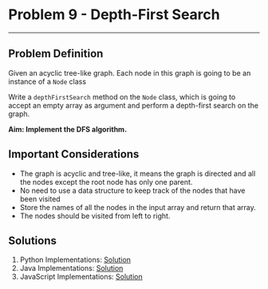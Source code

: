 # Problem 9 - Depth-First Search
--------------------

## Problem Definition

<p>Given an acyclic tree-like graph. Each node in this graph is going to be an instance of a <code>Node</code> class</p>
<p>Write a <code>depthFirstSearch</code> method on the <code>Node</code> class, which is going to accept an empty array as argument and perform a depth-first search on the graph.</p>
<b>Aim: Implement the DFS algorithm.</b>

## Important Considerations

- The graph is acyclic and tree-like, it means the graph is directed and all the nodes except the root node has only one parent.
- No need to use a data structure to keep track of the nodes that have been visited
- Store the names of all the nodes in the input array and return that array.
- The nodes should be visited from left to right.


## Solutions

1. Python Implementations: [Solution](Python/)
2. Java Implementations: [Solution](Java/)
2. JavaScript Implementations: [Solution](Javascript/)
